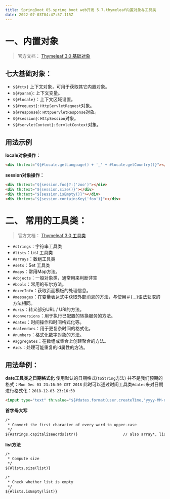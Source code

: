 ```yaml
---
title: SpringBoot 05.spring boot web开发 5.7.thymeleaf内置对象与工具类
date: 2022-07-03T04:47:57.115Z
---
```

# 一、内置对象

> 官方文档： [Thymeleaf 3.0 基础对象](https://www.thymeleaf.org/doc/tutorials/3.0/usingthymeleaf.html#appendix-a-expression-basic-objects)

## 七大基础对象：

- `${#ctx}` 上下文对象，可用于获取其它内置对象。
- `${#param}`: 上下文变量。
- `${#locale}`：上下文区域设置。
- `${#request}`: `HttpServletRequest`对象。
- `${#response}`: `HttpServletResponse`对象。
- `${#session}`: `HttpSession`对象。
- `${#servletContext}`: `ServletContext`对象。

## 用法示例

**locale对象操作：**

```html
<div th:text="${#locale.getLanguage() + '_' + #locale.getCountry()}"></div>
```

**session对象操作：**

```html
<div th:text="${session.foo}?:('zoo')"></div>
<div th:text="${session.size()}"></div>
<div th:text="${session.isEmpty()}"></div>
<div th:text="${session.containsKey('foo')}"></div>
```

# 二、 常用的工具类：

> 官方文档： [Thymeleaf 3.0 工具类](https://www.thymeleaf.org/doc/tutorials/3.0/usingthymeleaf.html#appendix-b-expression-utility-objects)

- `#strings`：字符串工具类
- `#lists`：List 工具类
- `#arrays`：数组工具类
- `#sets`：Set 工具类
- `#maps`：常用Map方法。
- `#objects`：一般对象类，通常用来判断非空
- `#bools`：常用的布尔方法。
- `#execInfo`：获取页面模板的处理信息。
- `#messages`：在变量表达式中获取外部消息的方法，与使用＃{...}语法获取的方法相同。
- `#uris`：转义部分URL / URI的方法。
- `#conversions`：用于执行已配置的转换服务的方法。
- `#dates`：时间操作和时间格式化等。
- `#calendars`：用于更复杂时间的格式化。
- `#numbers`：格式化数字对象的方法。
- `#aggregates`：在数组或集合上创建聚合的方法。
- `#ids`：处理可能重复的id属性的方法。

## 用法举例：

**date工具类之日期格式化**
使用默认的日期格式(`toString`方法) 并不是我们预期的格式：`Mon Dec 03 23:16:50 CST 2018`
此时可以通过时间工具类`#dates`来对日期进行格式化：`2018-12-03 23:16:50`

```html
<input type="text" th:value="${#dates.format(user.createTime,'yyyy-MM-dd HH:mm:ss')}"/>
```

**首字母大写**

```html
/*
 * Convert the first character of every word to upper-case
 */
${#strings.capitalizeWords(str)}                    // also array*, list* and set*
```

**list方法**

```html
/*
 * Compute size
 */
${#lists.size(list)}

/*
 * Check whether list is empty
 */
${#lists.isEmpty(list)}
```